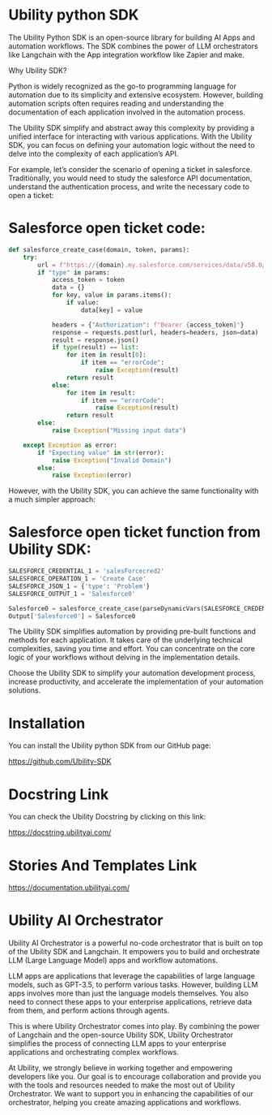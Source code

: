 # Ubility python SDK

The Ubility Python SDK is an open-source library for building AI Apps and automation workflows. The SDK combines the power of LLM orchestrators like Langchain with the App integration workflow like Zapier and make.

Why Ubility SDK?

Python is widely recognized as the go-to programming language for automation due to its simplicity and extensive ecosystem. However, building automation scripts often requires reading and understanding the documentation of each application involved in the automation process.

The Ubility SDK simplify and abstract away this complexity by providing a unified interface for interacting with various applications. With the Ubility SDK, you can focus on defining your automation logic without the need to delve into the complexity of each application’s API.

For example, let’s consider the scenario of opening a ticket in salesforce. Traditionally, you would need to study the salesforce API documentation, understand the authentication process, and write the necessary code to open a ticket: 

# Salesforce open ticket code:
```python
def salesforce_create_case(domain, token, params):
    try:
        url = f"https://{domain}.my.salesforce.com/services/data/v58.0/sobjects/Case"
        if "type" in params:
            access_token = token
            data = {}
            for key, value in params.items():
                if value:
                    data[key] = value

            headers = {"Authorization": f"Bearer {access_token}"}
            response = requests.post(url, headers=headers, json=data)
            result = response.json()
            if type(result) == list:
                for item in result[0]:
                    if item == "errorCode":
                        raise Exception(result)
                return result
            else:
                for item in result:
                    if item == "errorCode":
                        raise Exception(result)
                return result
        else:
            raise Exception("Missing input data")

    except Exception as error:
        if "Expecting value" in str(error):
            raise Exception("Invalid Domain")
        else:
            raise Exception(error)
```

However, with the Ubility SDK, you can achieve the same functionality with a much simpler approach:

# Salesforce open ticket function from Ubility SDK:

```python
SALESFORCE_CREDENTIAL_1 = 'salesForcecred2'
SALESFORCE_OPERATION_1 = 'Create Case'
SALESFORCE_JSON_1 = {'type': 'Problem'}
SALESFORCE_OUTPUT_1 = 'Salesforce0'

Salesforce0 = salesforce_create_case(parseDynamicVars(SALESFORCE_CREDENTIAL_1, globalList), parseDynamicVars(SALESFORCE_JSON_1, globalList))
Output['Salesforce0'] = Salesforce0
```
The Ubility SDK simplifies automation by providing pre-built functions and methods for each application. It takes care of the underlying technical complexities, saving you time and effort. You can concentrate on the core logic of your workflows without delving in the implementation details.

Choose the Ubility SDK to simplify your automation development process, increase productivity, and accelerate the implementation of your automation solutions.

# Installation

You can install the Ubility python SDK from our GitHub page: 

https://github.com/Ubility-SDK


# Docstring Link

You can check the Ubility Docstring by clicking on this link:

https://docstring.ubilityai.com/


# Stories And Templates Link
https://documentation.ubilityai.com/




# Ubility AI Orchestrator

Ubility AI Orchestrator is a powerful no-code orchestrator that is built on top of the Ubility SDK and Langchain. It empowers you to build and orchestrate LLM (Large Language Model) apps and workflow automations.

LLM apps are applications that leverage the capabilities of large language models, such as GPT-3.5, to perform various tasks. However, building LLM apps involves more than just the language models themselves. You also need to connect these apps to your enterprise applications, retrieve data from them, and perform actions through agents.

This is where Ubility Orchestrator comes into play. By combining the power of Langchain and the open-source Ubility SDK, Ubility Orchestrator simplifies the process of connecting LLM apps to your enterprise applications and orchestrating complex workflows.

At Ubility, we strongly believe in working together and empowering developers like you. Our goal is to encourage collaboration and provide you with the tools and resources needed to make the most out of Ubility Orchestrator. We want to support you in enhancing the capabilities of our orchestrator, helping you create amazing applications and workflows.


